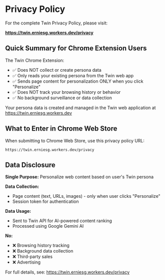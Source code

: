 # Privacy Policy

For the complete Twin Privacy Policy, please visit:

**https://twin.erniesg.workers.dev/privacy**

## Quick Summary for Chrome Extension Users

The Twin Chrome Extension:
- ✅ Does NOT collect or create persona data
- ✅ Only reads your existing persona from the Twin web app
- ✅ Sends page content for personalization ONLY when you click "Personalize"
- ✅ Does NOT track your browsing history or behavior
- ✅ No background surveillance or data collection

Your persona data is created and managed in the Twin web application at https://twin.erniesg.workers.dev

## What to Enter in Chrome Web Store

When submitting to Chrome Web Store, use this privacy policy URL:

```
https://twin.erniesg.workers.dev/privacy
```

## Data Disclosure

**Single Purpose:** Personalize web content based on user's Twin persona

**Data Collection:**
- Page content (text, URLs, images) - only when user clicks "Personalize"
- Session token for authentication

**Data Usage:**
- Sent to Twin API for AI-powered content ranking
- Processed using Google Gemini AI

**No:**
- ❌ Browsing history tracking
- ❌ Background data collection
- ❌ Third-party sales
- ❌ Advertising

For full details, see: https://twin.erniesg.workers.dev/privacy
